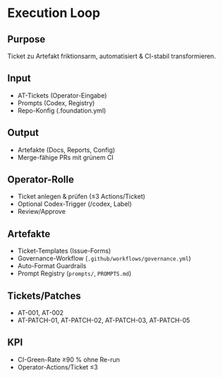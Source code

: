 # Execution Loop

## Purpose
Ticket zu Artefakt friktionsarm, automatisiert & CI-stabil transformieren.  

## Input
- AT-Tickets (Operator-Eingabe)  
- Prompts (Codex, Registry)  
- Repo-Konfig (.foundation.yml)  

## Output
- Artefakte (Docs, Reports, Config)  
- Merge-fähige PRs mit grünem CI  

## Operator-Rolle
- Ticket anlegen & prüfen (≤3 Actions/Ticket)  
- Optional Codex-Trigger (/codex, Label)  
- Review/Approve  

## Artefakte
- Ticket-Templates (Issue-Forms)  
- Governance-Workflow (`.github/workflows/governance.yml`)  
- Auto-Format Guardrails  
- Prompt Registry (`prompts/`, `PROMPTS.md`)  

## Tickets/Patches
- AT-001, AT-002  
- AT-PATCH-01, AT-PATCH-02, AT-PATCH-03, AT-PATCH-05  

## KPI
- CI-Green-Rate ≥90 % ohne Re-run  
- Operator-Actions/Ticket ≤3  
